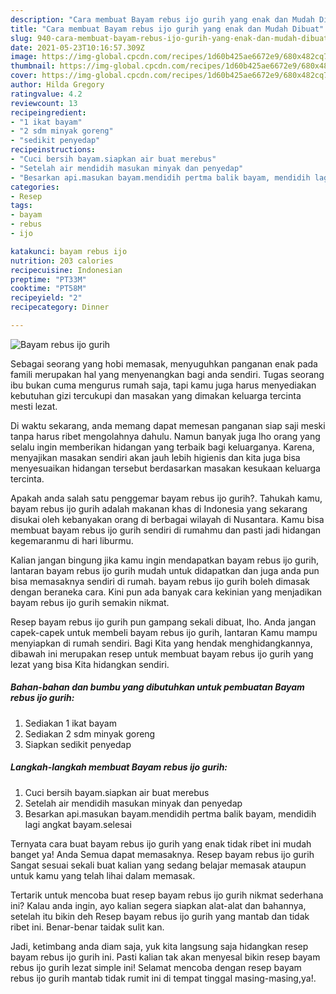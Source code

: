 ```yaml
---
description: "Cara membuat Bayam rebus ijo gurih yang enak dan Mudah Dibuat"
title: "Cara membuat Bayam rebus ijo gurih yang enak dan Mudah Dibuat"
slug: 940-cara-membuat-bayam-rebus-ijo-gurih-yang-enak-dan-mudah-dibuat
date: 2021-05-23T10:16:57.309Z
image: https://img-global.cpcdn.com/recipes/1d60b425ae6672e9/680x482cq70/bayam-rebus-ijo-gurih-foto-resep-utama.jpg
thumbnail: https://img-global.cpcdn.com/recipes/1d60b425ae6672e9/680x482cq70/bayam-rebus-ijo-gurih-foto-resep-utama.jpg
cover: https://img-global.cpcdn.com/recipes/1d60b425ae6672e9/680x482cq70/bayam-rebus-ijo-gurih-foto-resep-utama.jpg
author: Hilda Gregory
ratingvalue: 4.2
reviewcount: 13
recipeingredient:
- "1 ikat bayam"
- "2 sdm minyak goreng"
- "sedikit penyedap"
recipeinstructions:
- "Cuci bersih bayam.siapkan air buat merebus"
- "Setelah air mendidih masukan minyak dan penyedap"
- "Besarkan api.masukan bayam.mendidih pertma balik bayam, mendidih lagi angkat bayam.selesai"
categories:
- Resep
tags:
- bayam
- rebus
- ijo

katakunci: bayam rebus ijo 
nutrition: 203 calories
recipecuisine: Indonesian
preptime: "PT33M"
cooktime: "PT58M"
recipeyield: "2"
recipecategory: Dinner

---
```



![Bayam rebus ijo gurih](https://img-global.cpcdn.com/recipes/1d60b425ae6672e9/680x482cq70/bayam-rebus-ijo-gurih-foto-resep-utama.jpg)

Sebagai seorang yang hobi memasak, menyuguhkan panganan enak pada famili merupakan hal yang menyenangkan bagi anda sendiri. Tugas seorang ibu bukan cuma mengurus rumah saja, tapi kamu juga harus menyediakan kebutuhan gizi tercukupi dan masakan yang dimakan keluarga tercinta mesti lezat.

Di waktu  sekarang, anda memang dapat memesan panganan siap saji meski tanpa harus ribet mengolahnya dahulu. Namun banyak juga lho orang yang selalu ingin memberikan hidangan yang terbaik bagi keluarganya. Karena, menyajikan masakan sendiri akan jauh lebih higienis dan kita juga bisa menyesuaikan hidangan tersebut berdasarkan masakan kesukaan keluarga tercinta. 



Apakah anda salah satu penggemar bayam rebus ijo gurih?. Tahukah kamu, bayam rebus ijo gurih adalah makanan khas di Indonesia yang sekarang disukai oleh kebanyakan orang di berbagai wilayah di Nusantara. Kamu bisa membuat bayam rebus ijo gurih sendiri di rumahmu dan pasti jadi hidangan kegemaranmu di hari liburmu.

Kalian jangan bingung jika kamu ingin mendapatkan bayam rebus ijo gurih, lantaran bayam rebus ijo gurih mudah untuk didapatkan dan juga anda pun bisa memasaknya sendiri di rumah. bayam rebus ijo gurih boleh dimasak dengan beraneka cara. Kini pun ada banyak cara kekinian yang menjadikan bayam rebus ijo gurih semakin nikmat.

Resep bayam rebus ijo gurih pun gampang sekali dibuat, lho. Anda jangan capek-capek untuk membeli bayam rebus ijo gurih, lantaran Kamu mampu menyiapkan di rumah sendiri. Bagi Kita yang hendak menghidangkannya, dibawah ini merupakan resep untuk membuat bayam rebus ijo gurih yang lezat yang bisa Kita hidangkan sendiri.

<!--inarticleads1-->

##### Bahan-bahan dan bumbu yang dibutuhkan untuk pembuatan Bayam rebus ijo gurih:

1. Sediakan 1 ikat bayam
1. Sediakan 2 sdm minyak goreng
1. Siapkan sedikit penyedap




<!--inarticleads2-->

##### Langkah-langkah membuat Bayam rebus ijo gurih:

1. Cuci bersih bayam.siapkan air buat merebus
1. Setelah air mendidih masukan minyak dan penyedap
1. Besarkan api.masukan bayam.mendidih pertma balik bayam, mendidih lagi angkat bayam.selesai




Ternyata cara buat bayam rebus ijo gurih yang enak tidak ribet ini mudah banget ya! Anda Semua dapat memasaknya. Resep bayam rebus ijo gurih Sangat sesuai sekali buat kalian yang sedang belajar memasak ataupun untuk kamu yang telah lihai dalam memasak.

Tertarik untuk mencoba buat resep bayam rebus ijo gurih nikmat sederhana ini? Kalau anda ingin, ayo kalian segera siapkan alat-alat dan bahannya, setelah itu bikin deh Resep bayam rebus ijo gurih yang mantab dan tidak ribet ini. Benar-benar taidak sulit kan. 

Jadi, ketimbang anda diam saja, yuk kita langsung saja hidangkan resep bayam rebus ijo gurih ini. Pasti kalian tak akan menyesal bikin resep bayam rebus ijo gurih lezat simple ini! Selamat mencoba dengan resep bayam rebus ijo gurih mantab tidak rumit ini di tempat tinggal masing-masing,ya!.

